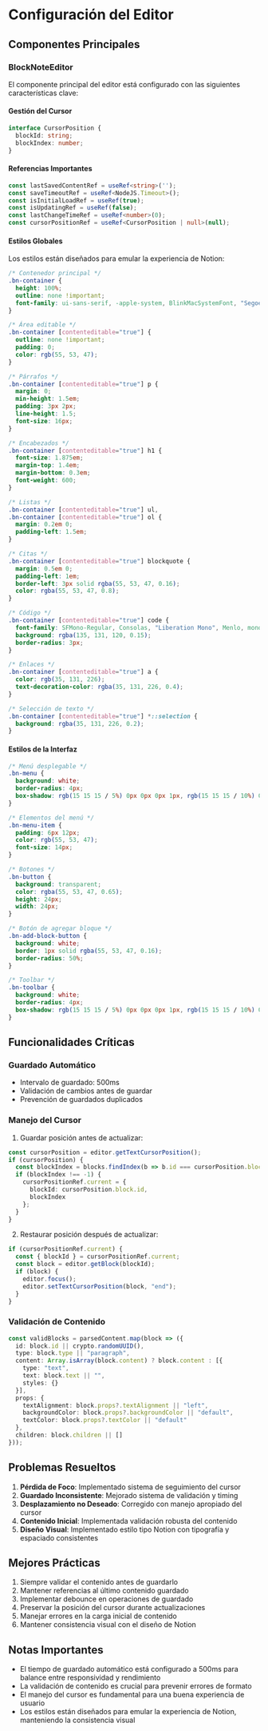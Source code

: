 # Configuración del Editor

## Componentes Principales

### BlockNoteEditor

El componente principal del editor está configurado con las siguientes características clave:

#### Gestión del Cursor
```typescript
interface CursorPosition {
  blockId: string;
  blockIndex: number;
}
```

#### Referencias Importantes
```typescript
const lastSavedContentRef = useRef<string>('');
const saveTimeoutRef = useRef<NodeJS.Timeout>();
const isInitialLoadRef = useRef(true);
const isUpdatingRef = useRef(false);
const lastChangeTimeRef = useRef<number>(0);
const cursorPositionRef = useRef<CursorPosition | null>(null);
```

#### Estilos Globales
Los estilos están diseñados para emular la experiencia de Notion:

```css
/* Contenedor principal */
.bn-container {
  height: 100%;
  outline: none !important;
  font-family: ui-sans-serif, -apple-system, BlinkMacSystemFont, "Segoe UI", Helvetica, "Apple Color Emoji", Arial, sans-serif;
}

/* Área editable */
.bn-container [contenteditable="true"] {
  outline: none !important;
  padding: 0;
  color: rgb(55, 53, 47);
}

/* Párrafos */
.bn-container [contenteditable="true"] p {
  margin: 0;
  min-height: 1.5em;
  padding: 3px 2px;
  line-height: 1.5;
  font-size: 16px;
}

/* Encabezados */
.bn-container [contenteditable="true"] h1 {
  font-size: 1.875em;
  margin-top: 1.4em;
  margin-bottom: 0.3em;
  font-weight: 600;
}

/* Listas */
.bn-container [contenteditable="true"] ul,
.bn-container [contenteditable="true"] ol {
  margin: 0.2em 0;
  padding-left: 1.5em;
}

/* Citas */
.bn-container [contenteditable="true"] blockquote {
  margin: 0.5em 0;
  padding-left: 1em;
  border-left: 3px solid rgba(55, 53, 47, 0.16);
  color: rgba(55, 53, 47, 0.8);
}

/* Código */
.bn-container [contenteditable="true"] code {
  font-family: SFMono-Regular, Consolas, "Liberation Mono", Menlo, monospace;
  background: rgba(135, 131, 120, 0.15);
  border-radius: 3px;
}

/* Enlaces */
.bn-container [contenteditable="true"] a {
  color: rgb(35, 131, 226);
  text-decoration-color: rgba(35, 131, 226, 0.4);
}

/* Selección de texto */
.bn-container [contenteditable="true"] *::selection {
  background: rgba(35, 131, 226, 0.2);
}
```

#### Estilos de la Interfaz
```css
/* Menú desplegable */
.bn-menu {
  background: white;
  border-radius: 4px;
  box-shadow: rgb(15 15 15 / 5%) 0px 0px 0px 1px, rgb(15 15 15 / 10%) 0px 3px 6px;
}

/* Elementos del menú */
.bn-menu-item {
  padding: 6px 12px;
  color: rgb(55, 53, 47);
  font-size: 14px;
}

/* Botones */
.bn-button {
  background: transparent;
  color: rgba(55, 53, 47, 0.65);
  height: 24px;
  width: 24px;
}

/* Botón de agregar bloque */
.bn-add-block-button {
  background: white;
  border: 1px solid rgba(55, 53, 47, 0.16);
  border-radius: 50%;
}

/* Toolbar */
.bn-toolbar {
  background: white;
  border-radius: 4px;
  box-shadow: rgb(15 15 15 / 5%) 0px 0px 0px 1px, rgb(15 15 15 / 10%) 0px 3px 6px;
}
```

## Funcionalidades Críticas

### Guardado Automático
- Intervalo de guardado: 500ms
- Validación de cambios antes de guardar
- Prevención de guardados duplicados

### Manejo del Cursor
1. Guardar posición antes de actualizar:
```typescript
const cursorPosition = editor.getTextCursorPosition();
if (cursorPosition) {
  const blockIndex = blocks.findIndex(b => b.id === cursorPosition.block.id);
  if (blockIndex !== -1) {
    cursorPositionRef.current = {
      blockId: cursorPosition.block.id,
      blockIndex
    };
  }
}
```

2. Restaurar posición después de actualizar:
```typescript
if (cursorPositionRef.current) {
  const { blockId } = cursorPositionRef.current;
  const block = editor.getBlock(blockId);
  if (block) {
    editor.focus();
    editor.setTextCursorPosition(block, "end");
  }
}
```

### Validación de Contenido
```typescript
const validBlocks = parsedContent.map(block => ({
  id: block.id || crypto.randomUUID(),
  type: block.type || "paragraph",
  content: Array.isArray(block.content) ? block.content : [{
    type: "text",
    text: block.text || "",
    styles: {}
  }],
  props: {
    textAlignment: block.props?.textAlignment || "left",
    backgroundColor: block.props?.backgroundColor || "default",
    textColor: block.props?.textColor || "default"
  },
  children: block.children || []
}));
```

## Problemas Resueltos

1. **Pérdida de Foco**: Implementado sistema de seguimiento del cursor
2. **Guardado Inconsistente**: Mejorado sistema de validación y timing
3. **Desplazamiento no Deseado**: Corregido con manejo apropiado del cursor
4. **Contenido Inicial**: Implementada validación robusta del contenido
5. **Diseño Visual**: Implementado estilo tipo Notion con tipografía y espaciado consistentes

## Mejores Prácticas

1. Siempre validar el contenido antes de guardarlo
2. Mantener referencias al último contenido guardado
3. Implementar debounce en operaciones de guardado
4. Preservar la posición del cursor durante actualizaciones
5. Manejar errores en la carga inicial de contenido
6. Mantener consistencia visual con el diseño de Notion

## Notas Importantes

- El tiempo de guardado automático está configurado a 500ms para balance entre responsividad y rendimiento
- La validación de contenido es crucial para prevenir errores de formato
- El manejo del cursor es fundamental para una buena experiencia de usuario
- Los estilos están diseñados para emular la experiencia de Notion, manteniendo la consistencia visual 